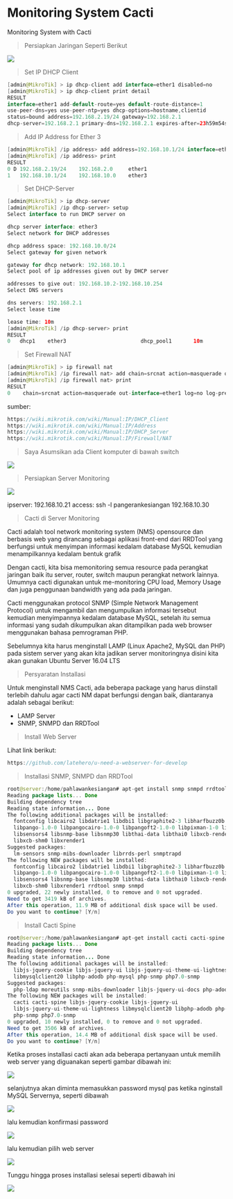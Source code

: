 # Monitoring System Cacti
Monitoring System with Cacti


> Persiapkan Jaringan Seperti Berikut

<img src="https://github.com/latehero/monitoring-system-cacti/blob/master/picture/Screenshot%20from%202018-01-06%2001-27-35.png">



> Set IP DHCP Client


```java
[admin@MikroTik] > ip dhcp-client add interface=ether1 disabled=no
[admin@MikroTik] > ip dhcp-client print detail
RESULT
interface=ether1 add-default-route=yes default-route-distance=1
use-peer-dns=yes use-peer-ntp=yes dhcp-options=hostname,clientid
status=bound address=192.168.2.19/24 gateway=192.168.2.1
dhcp-server=192.168.2.1 primary-dns=192.168.2.1 expires-after=23h59m54s
```


> Add IP Address for Ether 3


```java
[admin@MikroTik] /ip address> add address=192.168.10.1/24 interface=ether3
[admin@MikroTik] /ip address> print
RESULT  
0 D 192.168.2.19/24    192.168.2.0     ether1                          
1   192.168.10.1/24    192.168.10.0    ether3
```

 
 > Set DHCP-Server


```java
[admin@MikroTik] > ip dhcp-server
[admin@MikroTik] /ip dhcp-server> setup
Select interface to run DHCP server on 

dhcp server interface: ether3 
Select network for DHCP addresses

dhcp address space: 192.168.10.0/24 
Select gateway for given network 

gateway for dhcp network: 192.168.10.1 
Select pool of ip addresses given out by DHCP server  

addresses to give out: 192.168.10.2-192.168.10.254 
Select DNS servers 

dns servers: 192.168.2.1 
Select lease time 

lease time: 10m 
[admin@MikroTik] /ip dhcp-server> print 
RESULT
0   dhcp1    ether3                        dhcp_pool1       10m
```


> Set Firewall NAT


```java
[admin@MikroTik] > ip firewall nat
[admin@MikroTik] /ip firewall nat> add chain=srcnat action=masquerade out-interface=ether1 
[admin@MikroTik] /ip firewall nat> print 
RESULT
0    chain=srcnat action=masquerade out-interface=ether1 log=no log-prefix=""
```

sumber:
```java
https://wiki.mikrotik.com/wiki/Manual:IP/DHCP_Client
https://wiki.mikrotik.com/wiki/Manual:IP/Address
https://wiki.mikrotik.com/wiki/Manual:IP/DHCP_Server
https://wiki.mikrotik.com/wiki/Manual:IP/Firewall/NAT
```


> Saya Asumsikan ada Client komputer di bawah switch

<img src="https://github.com/latehero/monitoring-system-cacti/blob/master/picture/Screenshot%20from%202018-01-06%2006-54-28.png">


> Persiapkan Server Monitoring 

<img src="https://github.com/latehero/monitoring-system-cacti/blob/master/picture/Screenshot%20from%202018-01-06%2011-56-45.png">

ipserver: 192.168.10.21
access: ssh -l pangerankesiangan 192.168.10.30

> Cacti di Server Monitoring

Cacti adalah tool network monitoring system (NMS) opensource dan berbasis web yang dirancang sebagai aplikasi front-end dari RRDTool yang berfungsi untuk menyimpan informasi kedalam database MySQL kemudian menampilkannya kedalam bentuk grafik

Dengan cacti, kita bisa memonitoring semua resource pada perangkat jaringan baik itu server, router, switch maupun perangkat network lainnya. Umumnya cacti digunakan untuk me-monitoring CPU load, Memory Usage dan juga penggunaan bandwidth yang ada pada jaringan.

Cacti menggunakan protocol SNMP (Simple Network Management Protocol) untuk mengambil dan mengumpulkan informasi tersebut kemudian menyimpannya kedalam database MySQL, setelah itu semua informasi yang sudah dikumpulkan akan ditampilkan pada web browser menggunakan bahasa pemrograman PHP.

Sebelumnya kita harus menginstall LAMP (Linux Apache2, MySQL dan PHP) pada sistem server yang akan kita jadikan server monitoringnya disini kita akan gunakan Ubuntu Server 16.04 LTS

> Persyaratan Installasi

Untuk menginstall NMS Cacti, ada beberapa package yang harus diinstall terlebih dahulu agar cacti NM dapat berfungsi dengan baik, diantaranya adalah sebagai berikut:

* LAMP Server
* SNMP, SNMPD dan RRDTool

> Install Web Server

Lihat link berikut: 

```java
https://github.com/latehero/u-need-a-webserver-for-develop
```

> Installasi SNMP, SNMPD dan RRDTool


```java
root@server:/home/pahlawankesiangan# apt-get install snmp snmpd rrdtool
Reading package lists... Done
Building dependency tree       
Reading state information... Done
The following additional packages will be installed:
  fontconfig libcairo2 libdatrie1 libdbi1 libgraphite2-3 libharfbuzz0b
  libpango-1.0-0 libpangocairo-1.0-0 libpangoft2-1.0-0 libpixman-1-0 librrd4
  libsensors4 libsnmp-base libsnmp30 libthai-data libthai0 libxcb-render0
  libxcb-shm0 libxrender1
Suggested packages:
  lm-sensors snmp-mibs-downloader librrds-perl snmptrapd
The following NEW packages will be installed:
  fontconfig libcairo2 libdatrie1 libdbi1 libgraphite2-3 libharfbuzz0b
  libpango-1.0-0 libpangocairo-1.0-0 libpangoft2-1.0-0 libpixman-1-0 librrd4
  libsensors4 libsnmp-base libsnmp30 libthai-data libthai0 libxcb-render0
  libxcb-shm0 libxrender1 rrdtool snmp snmpd
0 upgraded, 22 newly installed, 0 to remove and 0 not upgraded.
Need to get 3419 kB of archives.
After this operation, 11.9 MB of additional disk space will be used.
Do you want to continue? [Y/n]
```

> Install Cacti Spine

```java
root@server:/home/pahlawankesiangan# apt-get install cacti cacti-spine
Reading package lists... Done
Building dependency tree       
Reading state information... Done
The following additional packages will be installed:
  libjs-jquery-cookie libjs-jquery-ui libjs-jquery-ui-theme-ui-lightness
  libmysqlclient20 libphp-adodb php-mysql php-snmp php7.0-snmp
Suggested packages:
  php-ldap moreutils snmp-mibs-downloader libjs-jquery-ui-docs php-adodb
The following NEW packages will be installed:
  cacti cacti-spine libjs-jquery-cookie libjs-jquery-ui
  libjs-jquery-ui-theme-ui-lightness libmysqlclient20 libphp-adodb php-mysql
  php-snmp php7.0-snmp
0 upgraded, 10 newly installed, 0 to remove and 0 not upgraded.
Need to get 3506 kB of archives.
After this operation, 14.4 MB of additional disk space will be used.
Do you want to continue? [Y/n]
```

Ketika proses installasi cacti akan ada beberapa pertanyaan untuk memilih web server yang diguanakan seperti gambar dibawah ini:

<img src="https://github.com/latehero/monitoring-system-cacti/blob/master/picture/Screenshot%20from%202018-01-06%2013-36-24.png">

selanjutnya akan diminta memasukkan password mysql pas ketika nginstall MySQL Servernya, seperti dibawah

<img src="https://github.com/latehero/monitoring-system-cacti/blob/master/picture/Screenshot%20from%202018-01-06%2013-37-37.png">

lalu kemudian konfirmasi password

<img src="https://github.com/latehero/monitoring-system-cacti/blob/master/picture/Screenshot%20from%202018-01-06%2013-40-17.png">

lalu kemudian pilih web server

<img src="https://github.com/latehero/monitoring-system-cacti/blob/master/picture/Screenshot%20from%202018-01-06%2013-44-50.png">

Tunggu hingga proses installasi selesai seperti dibawah ini

<img src="https://github.com/latehero/monitoring-system-cacti/blob/master/picture/Screenshot%20from%202018-01-06%2013-47-33.png">



